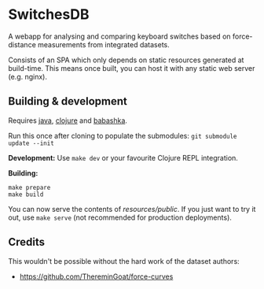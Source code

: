 # SwitchesDB

A webapp for analysing and comparing keyboard switches based on force-distance measurements from integrated datasets.

Consists of an SPA which only depends on static resources generated at build-time. This means once built, you can host it with any static web server (e.g. nginx).

## Building & development

Requires [java](https://adoptium.net/), [clojure](https://clojure.org/guides/install_clojure) and [babashka](https://github.com/babashka/babashka#installation).

Run this once after cloning to populate the submodules: `git submodule update --init`

**Development:** Use `make dev` or your favourite Clojure REPL integration.


**Building:**
```
make prepare
make build
```

You can now serve the contents of *resources/public*. If you just want to try it out, use `make serve` (not recommended for production deployments).

## Credits

This wouldn't be possible without the hard work of the dataset authors:
- https://github.com/ThereminGoat/force-curves
